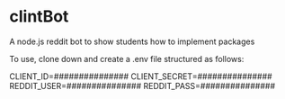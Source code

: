 # clintBot
A node.js reddit bot to show students how to implement packages

To use, clone down and create a .env file structured as follows:

CLIENT_ID=###############
CLIENT_SECRET=###############
REDDIT_USER=###############
REDDIT_PASS=###############



